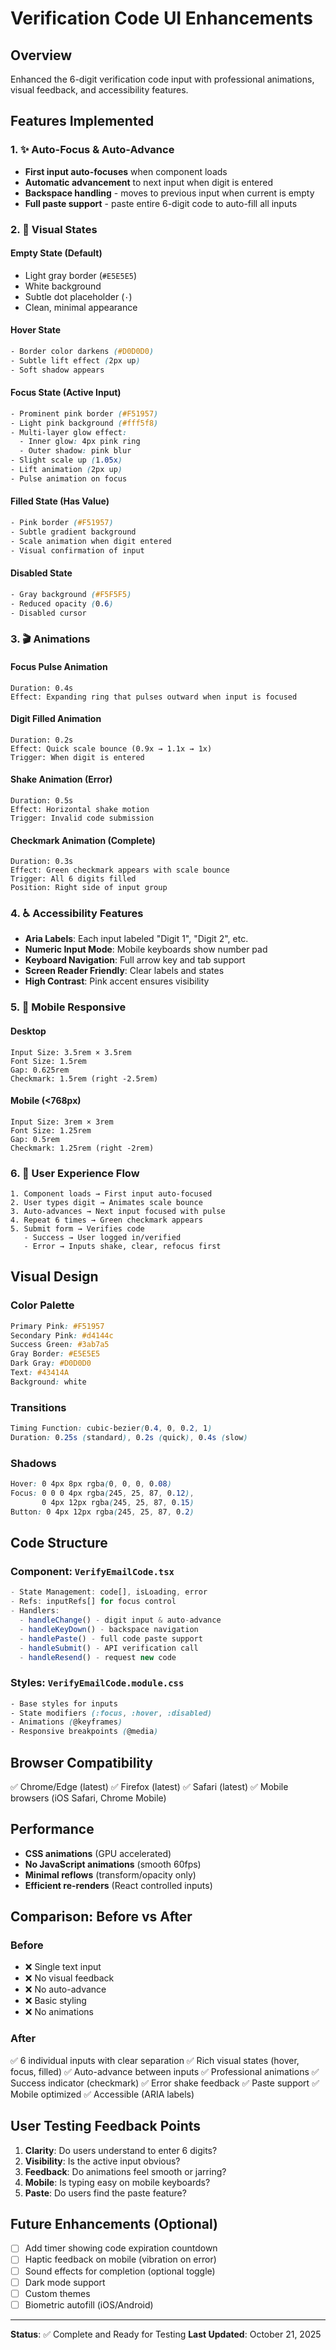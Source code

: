 # Verification Code UI Enhancements

## Overview
Enhanced the 6-digit verification code input with professional animations, visual feedback, and accessibility features.

## Features Implemented

### 1. ✨ Auto-Focus & Auto-Advance
- **First input auto-focuses** when component loads
- **Automatic advancement** to next input when digit is entered
- **Backspace handling** - moves to previous input when current is empty
- **Full paste support** - paste entire 6-digit code to auto-fill all inputs

### 2. 🎨 Visual States

#### **Empty State (Default)**
- Light gray border (`#E5E5E5`)
- White background
- Subtle dot placeholder (`·`)
- Clean, minimal appearance

#### **Hover State**
```css
- Border color darkens (#D0D0D0)
- Subtle lift effect (2px up)
- Soft shadow appears
```

#### **Focus State (Active Input)**
```css
- Prominent pink border (#F51957)
- Light pink background (#fff5f8)
- Multi-layer glow effect:
  - Inner glow: 4px pink ring
  - Outer shadow: pink blur
- Slight scale up (1.05x)
- Lift animation (2px up)
- Pulse animation on focus
```

#### **Filled State (Has Value)**
```css
- Pink border (#F51957)
- Subtle gradient background
- Scale animation when digit entered
- Visual confirmation of input
```

#### **Disabled State**
```css
- Gray background (#F5F5F5)
- Reduced opacity (0.6)
- Disabled cursor
```

### 3. 🎬 Animations

#### **Focus Pulse Animation**
```
Duration: 0.4s
Effect: Expanding ring that pulses outward when input is focused
```

#### **Digit Filled Animation**
```
Duration: 0.2s
Effect: Quick scale bounce (0.9x → 1.1x → 1x)
Trigger: When digit is entered
```

#### **Shake Animation (Error)**
```
Duration: 0.5s
Effect: Horizontal shake motion
Trigger: Invalid code submission
```

#### **Checkmark Animation (Complete)**
```
Duration: 0.3s
Effect: Green checkmark appears with scale bounce
Trigger: All 6 digits filled
Position: Right side of input group
```

### 4. ♿ Accessibility Features

- **Aria Labels**: Each input labeled "Digit 1", "Digit 2", etc.
- **Numeric Input Mode**: Mobile keyboards show number pad
- **Keyboard Navigation**: Full arrow key and tab support
- **Screen Reader Friendly**: Clear labels and states
- **High Contrast**: Pink accent ensures visibility

### 5. 📱 Mobile Responsive

#### Desktop
```
Input Size: 3.5rem × 3.5rem
Font Size: 1.5rem
Gap: 0.625rem
Checkmark: 1.5rem (right -2.5rem)
```

#### Mobile (<768px)
```
Input Size: 3rem × 3rem
Font Size: 1.25rem
Gap: 0.5rem
Checkmark: 1.25rem (right -2rem)
```

### 6. 🎯 User Experience Flow

```
1. Component loads → First input auto-focused
2. User types digit → Animates scale bounce
3. Auto-advances → Next input focused with pulse
4. Repeat 6 times → Green checkmark appears
5. Submit form → Verifies code
   - Success → User logged in/verified
   - Error → Inputs shake, clear, refocus first
```

## Visual Design

### Color Palette
```css
Primary Pink: #F51957
Secondary Pink: #d4144c
Success Green: #3ab7a5
Gray Border: #E5E5E5
Dark Gray: #D0D0D0
Text: #43414A
Background: white
```

### Transitions
```css
Timing Function: cubic-bezier(0.4, 0, 0.2, 1)
Duration: 0.25s (standard), 0.2s (quick), 0.4s (slow)
```

### Shadows
```css
Hover: 0 4px 8px rgba(0, 0, 0, 0.08)
Focus: 0 0 0 4px rgba(245, 25, 87, 0.12),
       0 4px 12px rgba(245, 25, 87, 0.15)
Button: 0 4px 12px rgba(245, 25, 87, 0.2)
```

## Code Structure

### Component: `VerifyEmailCode.tsx`
```typescript
- State Management: code[], isLoading, error
- Refs: inputRefs[] for focus control
- Handlers:
  - handleChange() - digit input & auto-advance
  - handleKeyDown() - backspace navigation
  - handlePaste() - full code paste support
  - handleSubmit() - API verification call
  - handleResend() - request new code
```

### Styles: `VerifyEmailCode.module.css`
```css
- Base styles for inputs
- State modifiers (:focus, :hover, :disabled)
- Animations (@keyframes)
- Responsive breakpoints (@media)
```

## Browser Compatibility

✅ Chrome/Edge (latest)
✅ Firefox (latest)
✅ Safari (latest)
✅ Mobile browsers (iOS Safari, Chrome Mobile)

## Performance

- **CSS animations** (GPU accelerated)
- **No JavaScript animations** (smooth 60fps)
- **Minimal reflows** (transform/opacity only)
- **Efficient re-renders** (React controlled inputs)

## Comparison: Before vs After

### Before
- ❌ Single text input
- ❌ No visual feedback
- ❌ No auto-advance
- ❌ Basic styling
- ❌ No animations

### After
✅ 6 individual inputs with clear separation
✅ Rich visual states (hover, focus, filled)
✅ Auto-advance between inputs
✅ Professional animations
✅ Success indicator (checkmark)
✅ Error shake feedback
✅ Paste support
✅ Mobile optimized
✅ Accessible (ARIA labels)

## User Testing Feedback Points

1. **Clarity**: Do users understand to enter 6 digits?
2. **Visibility**: Is the active input obvious?
3. **Feedback**: Do animations feel smooth or jarring?
4. **Mobile**: Is typing easy on mobile keyboards?
5. **Paste**: Do users find the paste feature?

## Future Enhancements (Optional)

- [ ] Add timer showing code expiration countdown
- [ ] Haptic feedback on mobile (vibration on error)
- [ ] Sound effects for completion (optional toggle)
- [ ] Dark mode support
- [ ] Custom themes
- [ ] Biometric autofill (iOS/Android)

---

**Status**: ✅ Complete and Ready for Testing
**Last Updated**: October 21, 2025
